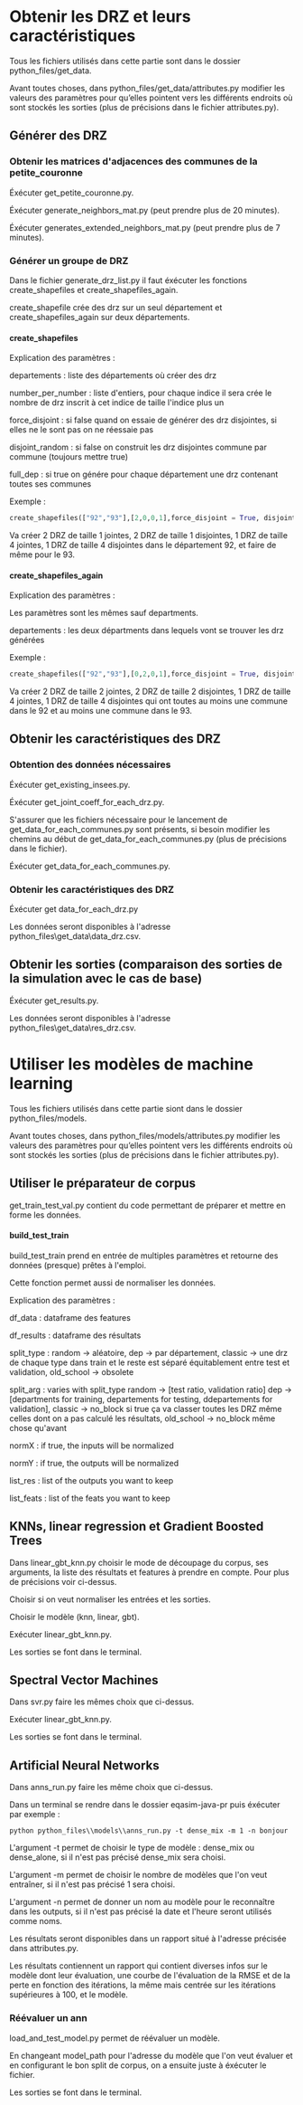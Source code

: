 # Obtenir les DRZ et leurs caractéristiques

Tous les fichiers utilisés dans cette partie sont dans le dossier python_files/get_data.

Avant toutes choses, dans python_files/get_data/attributes.py modifier les valeurs des paramètres pour qu’elles pointent vers les différents endroits où sont stockés les sorties (plus de précisions dans le fichier attributes.py).

## Générer des DRZ

### Obtenir les matrices d'adjacences des communes de la petite_couronne

Éxécuter get_petite_couronne.py.

Éxécuter generate_neighbors_mat.py (peut prendre plus de 20 minutes).

Éxécuter generates_extended_neighbors_mat.py (peut prendre plus de 7 minutes).

### Générer un groupe de DRZ

Dans le fichier generate_drz_list.py il faut éxécuter les fonctions create_shapefiles et create_shapefiles_again.

create_shapefile crée des drz sur un seul département et create_shapefiles_again sur deux départements.

#### create_shapefiles

Explication des paramètres :

departements : liste des départements où créer des drz

number_per_number : liste d'entiers, pour chaque indice il sera crée le nombre de drz inscrit à cet indice de taille l'indice plus un

force_disjoint : si false quand on essaie de générer des drz disjointes, si elles ne le sont pas on ne réessaie pas

disjoint_random : si false on construit les drz disjointes commune par commune (toujours mettre true)

full_dep : si true on génére pour chaque département une drz contenant toutes ses communes 

Exemple :
```python
create_shapefiles(["92","93"],[2,0,0,1],force_disjoint = True, disjoint_random = True, full_dep = False)
```
Va créer 2 DRZ de taille 1 jointes, 2 DRZ de taille 1 disjointes, 1 DRZ de taille 4 jointes, 1 DRZ de taille 4 disjointes dans le département 92, et faire de même pour le 93.

#### create_shapefiles_again

Explication des paramètres :

Les paramètres sont les mêmes sauf departments.

departements : les deux départments dans lequels vont se trouver les drz générées

Exemple :
```python
create_shapefiles(["92","93"],[0,2,0,1],force_disjoint = True, disjoint_random = True, full_dep = False)
```
Va créer 2 DRZ de taille 2 jointes, 2 DRZ de taille 2 disjointes, 1 DRZ de taille 4 jointes, 1 DRZ de taille 4 disjointes qui ont toutes au moins une commune dans le 92 et au moins une commune dans le 93.

## Obtenir les caractéristiques des DRZ 

### Obtention des données nécessaires 
Éxécuter get_existing_insees.py.

Éxécuter get_joint_coeff_for_each_drz.py.

S'assurer que les fichiers nécessaire pour le lancement de get_data_for_each_communes.py sont présents, si besoin modifier les chemins au début de get_data_for_each_communes.py (plus de précisions dans le fichier).

Éxécuter get_data_for_each_communes.py.

### Obtenir les caractéristiques des DRZ 

Éxécuter get data_for_each_drz.py

Les données seront disponibles à l'adresse python_files\\get_data\\data_drz.csv.

## Obtenir les sorties (comparaison des sorties de la simulation avec le cas de base)

Éxécuter get_results.py.

Les données seront disponibles à l'adresse python_files\\get_data\\res_drz.csv.

# Utiliser les modèles de machine learning

Tous les fichiers utilisés dans cette partie siont dans le dossier python_files/models.

Avant toutes choses, dans python_files/models/attributes.py modifier les valeurs des paramètres pour qu’elles pointent vers les différents endroits où sont stockés les sorties (plus de précisions dans le fichier attributes.py).

## Utiliser le préparateur de corpus

get_train_test_val.py contient du code permettant de préparer et mettre en forme les données.

#### build_test_train

build_test_train prend en entrée de multiples paramètres et retourne des données (presque) prêtes à l'emploi.

Cette fonction permet aussi de normaliser les données.

Explication des paramètres :

df_data : dataframe des features

df_results : dataframe des résultats

split_type : random -> aléatoire, dep -> par département, classic -> une drz de chaque type dans train et le reste est séparé équitablement entre test et validation, old_school -> obsolete

split_arg : varies with split_type  random -> [test ratio, validation ratio] dep -> [departments for training, departements for testing, ddepartements for validation], classic -> no_block si true ça va classer toutes les DRZ même celles dont on a pas calculé les résultats, old_school -> no_block même chose qu'avant

normX : if true, the inputs will be normalized

normY : if true, the outputs will be normalized

list_res : list of the outputs you want to keep

list_feats : list of the feats you want to keep

## KNNs, linear regression et Gradient Boosted Trees

Dans linear_gbt_knn.py choisir le mode de découpage du corpus, ses arguments, la liste des résultats et features à prendre en compte. Pour plus de précisions voir ci-dessus.

Choisir si on veut normaliser les entrées et les sorties.

Choisir le modèle (knn, linear, gbt).

Exécuter linear_gbt_knn.py.

Les sorties se font dans le terminal.

## Spectral Vector Machines

Dans svr.py faire les mêmes choix que ci-dessus.

Exécuter linear_gbt_knn.py.

Les sorties se font dans le terminal.

## Artificial Neural Networks

Dans anns_run.py faire les même choix que ci-dessus.


Dans un terminal se rendre dans le dossier eqasim-java-pr puis éxécuter par exemple :
```shell
python python_files\\models\\anns_run.py -t dense_mix -m 1 -n bonjour
```

L'argument -t permet de choisir le type de modèle : dense_mix ou dense_alone, si il n'est pas précisé dense_mix sera choisi.

L'argument -m permet de choisir le nombre de modèles que l'on veut entraîner, si il n'est pas précisé 1 sera choisi.

L'argument -n permet de donner un nom au modèle pour le reconnaître dans les outputs, si il n'est pas précisé la date et l'heure seront utilisés comme noms.

Les résultats seront disponibles dans un rapport situé à l'adresse précisée dans attributes.py.

Les résultats contiennent un rapport qui contient diverses infos sur le modèle dont leur évaluation, une courbe de l'évaluation de la RMSE et de la perte en fonction des itérations, la même mais centrée sur les itérations supérieures à 100, et le modèle.

### Réévaluer un ann

load_and_test_model.py permet de réévaluer un modèle. 

En changeant model_path pour l'adresse du modèle que l'on veut évaluer et en configurant le bon split de corpus, on a ensuite juste à éxécuter le fichier.

Les sorties se font dans le terminal.

